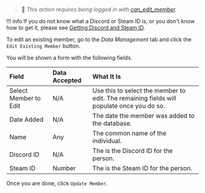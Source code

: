 > 🔑 *This action requires being logged in with [can_edit_member](../guides/permissions.md#basic-permissions).*


!!! info
    If you do not know what a Discord or Steam ID is, or you don't know how to get it, please see [Getting Discord and Steam ID](../how-to/get-ids.md).

To edit an existing member, go to the *Data Management* tab and click the `Edit Existing Member` button.

You will be shown a form with the following fields.

| Field | Data Accepted | What It Is |
| :--------- | :----------- | :----------- | 
| Select Member to Edit | N/A | Use this to select the member to edit. The remaining fields will populate once you do so. |
| Date Added | N/A | The date the member was added to the database.  |
| Name |Any| The common name of the individual. |
| Discord ID |N/A| The is the Discord ID for the person. |
| Steam ID |Number| The is the Steam ID for the person. |

Once you are done, click `Update Member`.

